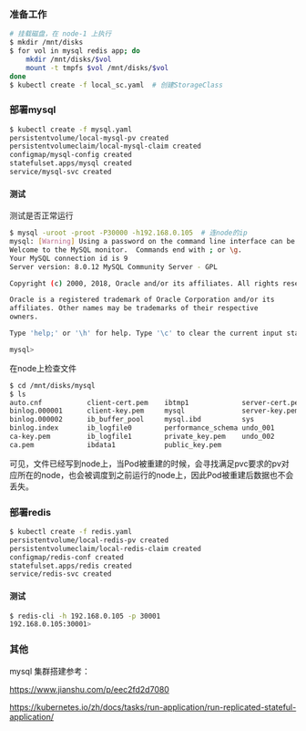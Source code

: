 ### 准备工作

```bash
# 挂载磁盘，在 node-1 上执行
$ mkdir /mnt/disks
$ for vol in mysql redis app; do
    mkdir /mnt/disks/$vol
    mount -t tmpfs $vol /mnt/disks/$vol
done
$ kubectl create -f local_sc.yaml  # 创建StorageClass
```

### 部署mysql

```bash
$ kubectl create -f mysql.yaml
persistentvolume/local-mysql-pv created
persistentvolumeclaim/local-mysql-claim created
configmap/mysql-config created
statefulset.apps/mysql created
service/mysql-svc created
```

#### 测试

测试是否正常运行

```bash
$ mysql -uroot -proot -P30000 -h192.168.0.105  # 连node的ip
mysql: [Warning] Using a password on the command line interface can be insecure.
Welcome to the MySQL monitor.  Commands end with ; or \g.
Your MySQL connection id is 9
Server version: 8.0.12 MySQL Community Server - GPL

Copyright (c) 2000, 2018, Oracle and/or its affiliates. All rights reserved.

Oracle is a registered trademark of Oracle Corporation and/or its
affiliates. Other names may be trademarks of their respective
owners.

Type 'help;' or '\h' for help. Type '\c' to clear the current input statement.

mysql>
```

在node上检查文件

```bash
$ cd /mnt/disks/mysql
$ ls
auto.cnf           client-cert.pem    ibtmp1             server-cert.pem
binlog.000001      client-key.pem     mysql              server-key.pem
binlog.000002      ib_buffer_pool     mysql.ibd          sys
binlog.index       ib_logfile0        performance_schema undo_001
ca-key.pem         ib_logfile1        private_key.pem    undo_002
ca.pem             ibdata1            public_key.pem
```

可见，文件已经写到node上，当Pod被重建的时候，会寻找满足pvc要求的pv对应所在的node，也会被调度到之前运行的node上，因此Pod被重建后数据也不会丢失。

### 部署redis

```bash
$ kubectl create -f redis.yaml
persistentvolume/local-redis-pv created
persistentvolumeclaim/local-redis-claim created
configmap/redis-conf created
statefulset.apps/redis created
service/redis-svc created
```

#### 测试

```bash
$ redis-cli -h 192.168.0.105 -p 30001
192.168.0.105:30001>
```

### 其他

mysql 集群搭建参考：

https://www.jianshu.com/p/eec2fd2d7080

https://kubernetes.io/zh/docs/tasks/run-application/run-replicated-stateful-application/